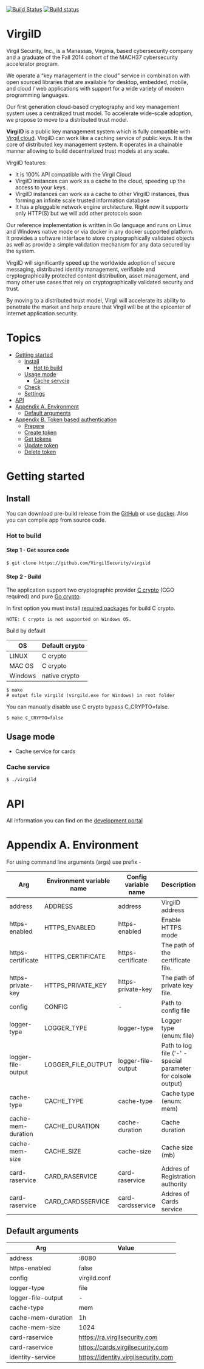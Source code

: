 [![Build Status](https://travis-ci.org/VirgilSecurity/virgild.svg?branch=master)](https://travis-ci.org/VirgilSecurity/virgild)
[![Build status](https://ci.appveyor.com/api/projects/status/pdaahgsdva7bd0w3/branch/master?svg=true)](https://ci.appveyor.com/project/tochka/virgild/branch/master)

# VirgilD

Virgil Security, Inc., is a Manassas, Virginia, based cybersecurity company and a graduate of the Fall 2014 cohort of the MACH37 cybersecurity accelerator program.

We operate a “key management in the cloud” service in combination with open sourced libraries that are available for desktop, embedded, mobile, and cloud / web applications with support for a wide variety of modern programming languages.

Our first generation cloud-based cryptography and key management system uses a centralized trust model.  To accelerate wide-scale adoption, we propose to move to a distributed trust model.

**VirgilD** is a public key management system which is fully compatible with [Virgil cloud](https://virgilsecurity.com). VirgilD can work like a caching service of public keys. It is the core of distributed key management system. It operates in a chainable manner allowing to build decentralized trust models at any scale.

VirgilD features:
- It is  100% API compatible with the Virgil Cloud
- VirgilD instances can work as a cache to the cloud, speeding up the access to your keys..
- VirgilD instances can work as a cache to other VirgilD instances, thus forming an infinite scale trusted information database
- It has a pluggable network engine architecture. Right now it supports only HTTP(S) but we will add other protocols soon

Our reference implementation is written in Go language and runs on Linux and Windows  native mode or via docker in any docker supported platform. It provides a software interface to store cryptographically validated objects as well as provide a simple validation mechanism for any data secured by the system.

VirgilD will significantly speed up the worldwide adoption of secure messaging, distributed identity management, verifiable and cryptographically protected content distribution, asset management, and many other use cases that rely on cryptographically validated security and trust.

By moving to a distributed trust model, Virgil will accelerate its ability to penetrate the market and help ensure that Virgil will be at the epicenter of Internet application security.

# Topics
* [Getting started](#getting-started)
	* [Install](#install)
		* [Hot to build](#hot-to-build)  
	* [Usage mode](#usage-mode)
		* [Cache servcie](#cache-servcie)		
	* [Check](#check)
	* [Settings](#settings)
* [API](#api)
* [Appendix A. Environment](#appendix-a-environment)
	* [Default arguments](#default-arguments)
* [Appendix B. Token based authentication](#appendix-b-token-based-authentication)
	* [Prepere](#prepere)
	* [Create token](#create-token)
	* [Get tokens](#get-tokens)
	* [Update token](#update-token)
	* [Delete token](#delete-token)

# Getting started

## Install

You can download pre-build release from the [GitHub](https://github.com/VirgilSecurity/virgild/releases) or use [docker](https://hub.docker.com/r/virgilsecurity/virgild/). Also you can compile app from source code.

### Hot to build

#### Step 1 - Get source code
``` shell
$ git clone https://github.com/VirgilSecurity/virgild
```

#### Step 2 - Build
The application support two cryptographic provider [C crypto](https://github.com/VirgilSecurity/virgil-crypto) (CGO required) and pure [Go crypto](https://gopkg.in/virgil.v4).

In first option you must install [required packages](https://github.com/VirgilSecurity/virgil-crypto#build-prerequisites) for build C crypto.

`NOTE: C crypto is not supported on Windows OS. `

Build by default

 OS       | Default crypto
 ---------|-----------------------|
 LINUX    | C crypto
 MAC OS   | C crypto
 Windows  | native crypto

``` shell
$ make
# output file virgild (virgild.exe for Windows) in root folder
```

You can manually disable use C crypto bypass C_CRYPTO=false.
``` shell
$ make C_CRYPTO=false
```


## Usage mode
* Cache service for cards

### Cache service

``` shell
$ ./virgild
```


# API
All information you can find on the [development portal](https://virgilsecurity.com/docs/services/cards/v4/cards-service)

# Appendix A. Environment

For using command line arguments (args) use prefix -

Arg | Environment variable name | Config variable name | Description
---|---|---|---
 address | ADDRESS | address | VirgilD address
 https-enabled | HTTPS_ENABLED | https-enabled | Enable HTTPS mode
 https-certificate | HTTPS_CERTIFICATE | https-certificate | The path of the certificate file.
 https-private-key | HTTPS_PRIVATE_KEY | https-private-key | The path of private key file.
 config | CONFIG | - | Path to config file
 logger-type | LOGGER_TYPE | logger-type | Logger type (enum: file)
 logger-file-output | LOGGER_FILE_OUTPUT | logger-file-output | Path to log file ('-' - special parameter for colsole output)
 cache-type | CACHE_TYPE | cache-type | Cache type (enum: mem)
 cache-mem-duration | CACHE_DURATION | cache-duration | Cache duration
 cache-mem-size | CACHE_SIZE | cache-size | Cache size (mb)
 card-raservice | CARD_RASERVICE | card-raservice | Addres of Registration authority
 card-raservice | CARD_CARDSSERVICE | card-cardsservice | Addres of Cards service


## Default arguments

 Arg | Value
 ---|---
 address | :8080
 https-enabled | false
 config | virgild.conf
 logger-type | file
 logger-file-output | -
 cache-type | mem
 cache-mem-duration | 1h
 cache-mem-size | 1024
 card-raservice | https://ra.virgilsecurity.com
 card-raservice | https://cards.virgilsecurity.com
 identity-service | https://identity.virgilsecurity.com
